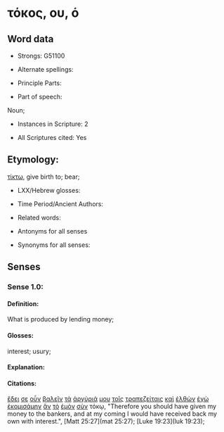 # τόκος, ου, ὁ

<!-- Status: S2=NeedsReview -->
<!-- Lexica used for edits: BDAG, FFM, LN, A-S -->

## Word data

* Strongs: G51100

* Alternate spellings:

* Principle Parts: 

* Part of speech: 

Noun;

* Instances in Scripture: 2

* All Scriptures cited: Yes

## Etymology: 

[τίκτω](../G50880/01.md), give birth to; bear;

* LXX/Hebrew glosses: 

* Time Period/Ancient Authors: 

* Related words: 

* Antonyms for all senses

* Synonyms for all senses: 

## Senses 

### Sense 1.0:

#### Definition: 

What is produced by lending money;

#### Glosses:

interest; usury;

#### Explanation:

#### Citations:

[ἔδει](../G11630/01.md) [σε](../G47710/01.md) [οὖν](../G37670/01.md) [βαλεῖν](../G09060/01.md) [τὰ](../G35880/01.md) [ἀργύριά](../G06940/01.md) [μου](../G14730/01.md) [τοῖς](../G35880/01.md) [τραπεζείταις](../G51330/01.md) [καὶ](../G25320/01.md) [ἐλθὼν](../G20640/01.md) [ἐγὼ](../G14730/01.md) [ἐκομισάμην](../G28650/01.md) [ἂν](../G03020/01.md) [τὸ](../G35880/01.md) [ἐμὸν](../G16990/01.md) [σὺν](../G48620/01.md) τόκῳ, 
"Therefore you should have given my money to the bankers, and at my coming I would have received back my own with interest.", 
[Matt 25:27](mat 25:27);  [Luke 19:23](luk 19:23);
